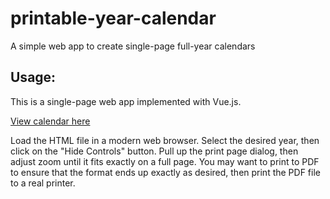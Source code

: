 # printable-year-calendar

A simple web app to create single-page full-year calendars

## Usage:

This is a single-page web app implemented with Vue.js.

[View calendar here](https://jsthayer.github.io/printable-year-calendar/)

Load the HTML file in a modern web browser. Select the desired year, then click
on the "Hide Controls" button. Pull up the print page dialog, then adjust zoom until
it fits exactly on a full page. You may want to print to PDF to ensure that the 
format ends up exactly as desired, then print the PDF file to a real printer.

